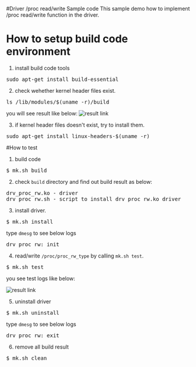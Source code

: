 #Driver /proc read/write Sample code
This sample demo how to implement /proc read/write function in the driver.

# How to setup build code environment
1. install build code tools
<pre>
sudo apt-get install build-essential
</pre>
2. check wehether kernel header files exist.
<pre>
ls /lib/modules/$(uname -r)/build
</pre>
you will see result like below:
![result link](http://139.162.35.49/image/Linux-Programming/small_template_20160414.png)

3. if kernel header files doesn't exist, try to install them.
<pre>
sudo apt-get install linux-headers-$(uname -r)
</pre>

#How to test
1. build code
<pre>$ mk.sh build</pre>

2. check `build` directory and find out build result as below: 
<pre>
drv_proc_rw.ko - driver
drv_proc_rw.sh - script to install drv_proc_rw.ko driver
</pre>

3. install driver.
<pre>$ mk.sh install</pre>
type `dmesg` to see below logs
<pre>
drv_proc_rw: init
</pre>

4. read/write `/proc/proc_rw_type` by calling `mk.sh test`.
<pre>$ mk.sh test </pre>
you see test logs like below:

![result link](http://139.162.35.49/image/Linux-Programming/driver_proc_rw_20160414_1.png)

5. uninstall driver
<pre>$ mk.sh uninstall</pre>
type `dmesg` to see below logs
<pre>
drv_proc_rw: exit
</pre>

6. remove all build result
<pre>$ mk.sh clean</pre> 


